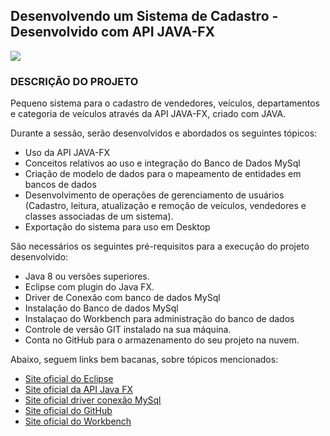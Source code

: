 

<h2>Desenvolvendo um Sistema de Cadastro - Desenvolvido com API JAVA-FX </h2>

<img src="http://img.shields.io/static/v1?label=STATUS&message=CONCLUIDO&color=GREEN&style=for-the-badge"/>

<h3>DESCRIÇÃO DO PROJETO</h3>

Pequeno sistema para o cadastro de vendedores, veículos, departamentos e categoria de veículos através da API JAVA-FX, criado com JAVA.

Durante a sessão, serão desenvolvidos e abordados os seguintes tópicos:

* Uso da API JAVA-FX 
* Conceitos relativos ao uso e integração do Banco de Dados MySql
* Criação de modelo de dados para o mapeamento de entidades em bancos de dados
* Desenvolvimento de operações de gerenciamento de usuários (Cadastro, leitura, atualização e remoção de veículos, vendedores e classes associadas de um sistema).
* Exportação do sistema para uso em Desktop


São necessários os seguintes pré-requisitos para a execução do projeto desenvolvido:

* Java 8 ou versões superiores.
* Eclipse com plugin do Java FX.
* Driver de Conexão com banco de dados MySql 
* Instalação do Banco de dados MySql
* Instalaçao do Workbench para administração do banco de dados
* Controle de versão GIT instalado na sua máquina.
* Conta no GitHub para o armazenamento do seu projeto na nuvem.

Abaixo, seguem links bem bacanas, sobre tópicos mencionados:


* [Site oficial do Eclipse](https://www.eclipse.org/)
* [Site oficial da API Java FX](https://openjfx.io/)
* [Site oficial driver conexão MySql ](https://dev.mysql.com/downloads/connector/j/)
* [Site oficial do GitHub](http://github.com/)
* [Site oficial do Workbench](https://www.mysql.com/products/workbench/)





